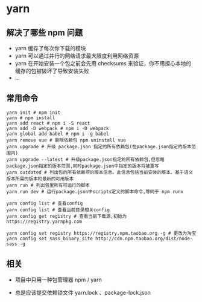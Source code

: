 # yarn #



## 解决了哪些 npm 问题 ##



- yarn 缓存了每次你下载的模块
-  yarn 可以通过并行的网络请求最大限度利用网络资源
- yarn 在开始安装一个包之前会先用 checksums 来验证，你不用担心本地的缓存的包被破坏了导致安装失败
- ...



## 常用命令 ##

```shell
yarn init # npm init
yarn # npm install
yarn add react # npm i -S react
yarn add -D webpack # npm i -D webpack
yarn global add babel # npm i -g babel
yarn remove vue # 删除依赖包 npm uninstall vue
yarn upgrade # 升级 package.json 指定的所有依赖包(在package.json指定的版本范围内)
yarn upgrade --latest # 升级package.json指定的所有依赖包,但忽略package.json指定的版本范围,同时package.json中指定的版本将被重写
yarn outdated # 列出包的所有依赖项的版本信息。此信息包括当前安装的版本、基于语义版本所需的版本和最新的可用版本
yarn run # 列出包里所有可运行的脚本
yarn run dev # 运行package.json中scripts定义的脚本命令,等同于 npm runx
```



```shell
yarn config list # 查看config
yarn config list # 查看当前目录相关config
yarn config get registry # 查看当前下载源,初始为https://registry.yarnpkg.com

yarn config set registry https://registry.npm.taobao.org -g # 更改为淘宝
yarn config set sass_binary_site http://cdn.npm.taobao.org/dist/node-sass -g
```



## 相关 ##

- 项目中只用一种包管理器 npm / yarn

- 总是应该提交依赖锁文件 yarn.lock 、package-lock.json

